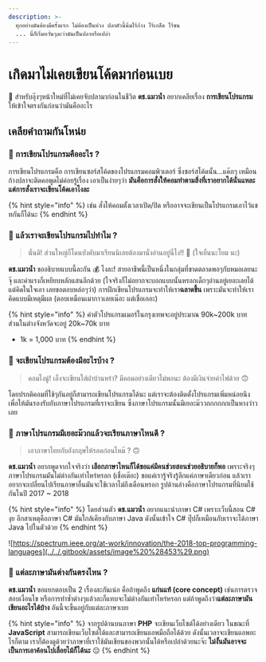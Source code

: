 ```yaml
---
description: >-
  ทุกอย่างมันต้องมีครั้งแรก ไม่ต้องเป็นห่วง ปลาตัวนี้นิ่มไร้ก้าง ไร้เกล็ด ไร้ขน
  ... นี่ก็เริ่มหวั่นๆละว่ามันเป็นปลาหรือเปล่า
---
```


# เกิดมาไม่เคยเขียนโค้ดมาก่อนเบย

💬 สำหรับอุ๊งๆหน้าใหม่ที่ไม่เคยจับปลามาก่อนในชีวิต **ดช.แมวน้ำ** อยากเคลียเรื่อง **การเขียนโปรแกรม** ให้เข้าใจตรงกันก่อนว่ามันคืออะไร

## เคลียคำถามกันโหน่ย

### 🤔 การเขียนโปรแกรมคืออะไร ?

การเขียนโปรแกรมคือ การเขียนซอร์สโค้ดของโปรแกรมคอมพิวเตอร์ ซึ่งซอร์สโค้ดนั้น...แค๊กๆ เหมือนก้างปลาจะติดคอพูดไม่ค่อยรู้เรื่อง เอาเป็นง่ายๆว่า **มันคือการสั่งให้คอมทำตามสิ่งที่เราอยากได้นั่นแหละ แต่การสั่งเราจะเขียนโค้ดเอาไงละ**

{% hint style="info" %}
เช่น สั่งให้คอมตั้งเวลาเปิด/ปิด หรืออาจจะเขียนเป็นโปรแกรมเอาไว้แชทกันก็ได้นะ
{% endhint %}

### 🤔 แล้วเราจะเขียนโปรแกรมไปทำไม ?

> นั่นดิ! ส่วนใหญ่ก็โดนบังคับมาเรียนนิเลยต้องมานั่งอ่านอยู่นี่ไง!! 🤣 \(ใจเย็นนะโยม นะ\)

**ดช.แมวน้ำ** ขออธิบายแบบนี้ละกัน 💰 ไงละ! สายอาชีพนี้เป็นหนึ่งในกลุ่มที่ขาดตลาดพอๆกับหมอเลยนะจุ๊ และค่าแรงก็เหยียบหลักแสนอีกด้วย \(ใจจริงก็ไม่อยากจะบอกแบบนั้นหรอกเด็กๆอ่านอยู่เยอะเลยได้แต่คิดในใจเอา เลยขอตอบหล่อๆว่า\) การฝึกเขียนโปรแกรมจะทำให้เรา**ฉลาดขึ้น** เพราะมันจะทำให้เราคิดแบบมีเหตุมีผล \(ตอบเหมือนเมากาวเลยเน๊อะ แต่เชื่อเถอะ\)

{% hint style="info" %}
ค่าตัวโปรแกรมเมอร์ในกรุงเทพจะอยู่ประมาณ 90k~200k บาท ส่วนในต่างจังหวัดจะอยู่ 20k~70k บาท

* 1k = 1,000 บาท
{% endhint %}

### 🤔 จะเขียนโปรแกรมต้องมีอะไรบ้าง ?

> คอมไงนู๋! เอ็งจะเขียนใส่ฝาบ้านหร๋า? มีคอมอย่างเดียวไม่พอนะ ต้องมีเงินจ่ายค่าไฟด้วย 🙃

โดยปรกติคอมที่ใช้ๆกันอยู่ก็สามารถเขียนโปรแกรมได้นะ แต่เราจะต้องติดตั้งโปรแกรมเพิ่มหน่อยนึงเพื่อให้มันรองรับกับภาษาโปรแกรมที่เราจะเขียน ซึ่งภาษาโปรแกรมนั้นมีเยอะม๊ววกกกกกกเป็นหางว่าวเลย

### 🤔 ภาษาโปรแกรมมีเยอะม๊วกแล้วจะเรียนภาษาไหนดี ?

> เอาภาษาไทยกับอังกฤษให้รอดก่อนไหม๊ ? 🙃

**ดช.แมวน้ำ** อยากพูดจากใจจริงว่า **เลือกภาษาไหนก็ได้ขอแค่มีคนช่วยสอนช่วยอธิบายก็พอ** เพราะจริงๆภาษาโปรแกรมมันไม่ต่างกันเท่าไหร่หรอก \(เชื่อเต๊อะ\) ขอแค่เรารู้จริงรู้ลึกแค่ภาษาเดียวก่อน แล้วเราอยากจะเปลี่ยนไปเรียนภาษาอื่นมันจะใช้เวลาไม่ถึงเดือนหรอก รูปด้านล่างคือภาษาโปรแกรมที่นิยมใช้กันในปี 2017 ~ 2018

{% hint style="info" %}
โดยส่วนตัว **ดช.แมวน้ำ** อยากแนะนำภาษา C\# เพราะเว็บนี้สอน C\# งุย อีกสาเหตุคือภาษา C\# มันใกล้เคียงกับภาษา Java ดังนั้นเข้าใจ C\# ปุ๊ปก็เหมือนกับเราจะได้ภาษา Java ไปในตัวด้วย
{% endhint %}

![https://spectrum.ieee.org/at-work/innovation/the-2018-top-programming-languages](../../.gitbook/assets/image%20%28453%29.png)

### 🤔 แต่ละภาษามันต่างกันตรงไหน ?

**ดช.แมวน้ำ** ขอแยกตอบเป็น 2 เรื่องละกันเน่อ คือถ้าพูดถึง **แก่นแท้ \(core concept\)** เช่นการตรวจสอบเงื่อนไข หรือการทำซ้ำต่างๆแล้วละก็แทบจะไม่ต่างกันเท่าไหร่หรอก แต่ถ้าพูดถึงว่า**แต่ละภาษามันเขียนอะไรได้บ้าง** อันนี้จะขึ้นอยู่กับแต่ละภาษาเบย

{% hint style="info" %}
จากรูปด้านบนภาษา **PHP** จะเขียนเว็บไซต์ได้อย่างเดียว ในขณะที่ **JavaScript** สามารถเขียนเว็บไซต์ได้และสามารถเขียนแอพมือถือได้ด้วย ดังนั้นเวลาจะเขียนแอพอะไรก็ตาม เราก็ต้องดูด้วยว่าภาษาที่เราใช้มันเขียนของพวกนั้นได้หรือเปล่าด้วยนะจ๊ะ **ไม่งั้นมันอาจจะเป็นการเอาค้อนไปเลื่อยไม้ก็ได้นะ** 😑
{% endhint %}

